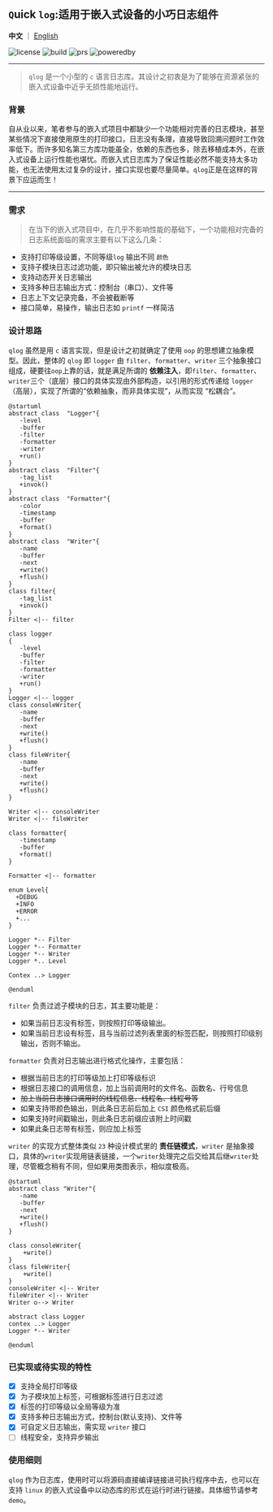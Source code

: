 ## `Q`uick `log`:适用于嵌入式设备的小巧日志组件

**中文** ｜ [English](README_EN.md)  

![license](https://img.shields.io/badge/license-MIT-orange)
![build](https://img.shields.io/badge/build-passing-brightgreen)
![prs](https://img.shields.io/badge/PRs-welcome-brightgreen)
![poweredby](https://img.shields.io/badge/powered%20by-qufeiyan-red)

---
>`qlog` 是一个小型的 `c` 语言日志库。其设计之初衷是为了能够在资源紧张的嵌入式设备中近乎无损性能地运行。

### 背景 
自从业以来，笔者参与的嵌入式项目中都缺少一个功能相对完善的日志模块，甚至某些情况下直接使用原生的打印接口，日志没有条理，直接导致回溯问题时工作效率低下。而许多知名第三方库功能虽全，依赖的东西也多，除去移植成本外，在嵌入式设备上运行性能也堪忧。而嵌入式日志库为了保证性能必然不能支持太多功能，也无法使用太过复杂的设计，接口实现也要尽量简单。`qlog`正是在这样的背景下应运而生！  

---

### 需求

> 在当下的嵌入式项目中，在几乎不影响性能的基础下，一个功能相对完备的日志系统面临的需求主要有以下这么几条：
- 支持打印等级设置，不同等级`log` 输出不同 `颜色`
- 支持子模块日志过滤功能，即只输出被允许的模块日志
- 支持动态开关日志输出
- 支持多种日志输出方式：控制台（串口）、文件等
- 日志上下文记录完备，不会被截断等
- 接口简单，易操作，输出日志如 `printf` 一样简洁

### 设计思路

`qlog` 虽然是用 `c` 语言实现，但是设计之初就确定了使用 `oop` 的思想建立抽象模型。因此，整体的 `qlog` 即 `logger` 由 `filter`、`formatter`、`writer` 三个抽象接口组成，硬要往`oop`上靠的话，就是满足所谓的 **依赖注入**，即`filter`、`formatter`、`writer`三个（底层）接口的具体实现由外部构造，以引用的形式传递给 `logger`（高层），实现了所谓的“依赖抽象，而非具体实现”，从而实现 “松耦合”。

```plantuml
@startuml
abstract class  "Logger"{
   -level
   -buffer
   -filter
   -formatter
   -writer
   +run() 
}
abstract class  "Filter"{
   -tag_list
   +invok()
}
abstract class  "Formatter"{
   -color
   -timestamp
   -buffer
   +format()
}
abstract class  "Writer"{
   -name
   -buffer
   -next
   +write()
   +flush()
}
class filter{
   -tag_list
   +invok()
}
Filter <|-- filter

class logger
{
   -level
   -buffer
   -filter
   -formatter
   -writer
   +run() 
}
Logger <|-- logger
class consoleWriter{
   -name
   -buffer
   -next
   +write()
   +flush()
}
class fileWriter{
   -name
   -buffer
   -next
   +write()
   +flush()
}

Writer <|-- consoleWriter
Writer <|-- fileWriter

class formatter{
   -timestamp
   -buffer
   +format()
}

Formatter <|-- formatter

enum Level{
  +DEBUG
  +INFO
  +ERROR
  +...
}

Logger *-- Filter
Logger *-- Formatter
Logger *-- Writer
Logger *.. Level

Contex ..> Logger

@enduml
```

<!-- ![logger.uml](./assets/logger.png) -->

`filter` 负责过滤子模块的日志，其主要功能是：
- 如果当前日志没有标签，则按照打印等级输出。
- 如果当前日志设有标签，且与当前过滤列表里面的标签匹配，则按照打印级别输出，否则不输出。

`formatter` 负责对日志输出进行格式化操作，主要包括：
- 根据当前日志的打印等级加上打印等级标识
- 根据日志接口的调用信息，加上当前调用时的文件名、函数名、行号信息
- ~~加上当前日志接口调用时的线程信息、线程名、线程号等~~
- 如果支持带颜色输出，则此条日志前后加上 `CSI` 颜色格式前后缀
- 如果支持时间戳输出，则此条日志前缀应该附上时间戳
- 如果此条日志带有标签，则应加上标签

`writer` 的实现方式整体类似 `23` 种设计模式里的 **责任链模式**，`writer` 是抽象接口，具体的`writer`实现用链表链接，一个`writer`处理完之后交给其后继`writer`处理，尽管概念稍有不同，但如果用类图表示，相似度极高。
<!-- ![writer]() -->

```plantuml
@startuml
abstract class "Writer"{
   -name
   -buffer
   -next
   +write()
   +flush()
}

class consoleWriter{
    +write()
}
class fileWriter{
    +write()
}
consoleWriter <|-- Writer
fileWriter <|-- Writer
Writer o--> Writer

abstract class Logger
contex ..> Logger
Logger *-- Writer

@enduml
```


### 已实现或待实现的特性
- [x] 支持全局打印等级
- [x] 为子模块加上标签，可根据标签进行日志过滤
- [x] 标签的打印等级以全局等级为准
- [x] 支持多种日志输出方式，控制台(默认支持)、文件等
- [x] 可自定义日志输出，需实现 `writer` 接口
- [ ] 线程安全，支持异步输出

### 使用细则
`qlog` 作为日志库，使用时可以将源码直接编译链接进可执行程序中去，也可以在支持 `linux` 的嵌入式设备中以动态库的形式在运行时进行链接。具体细节请参考 `demo`。







